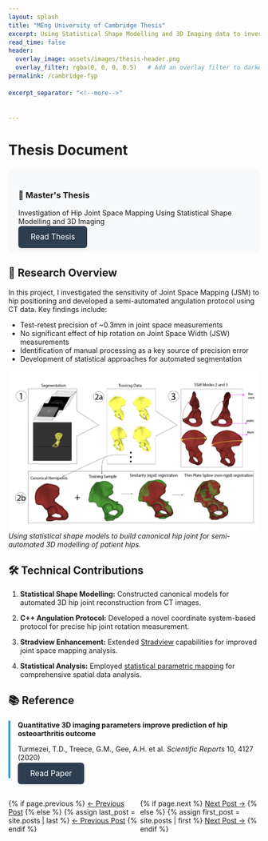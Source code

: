 ```yaml
---
layout: splash
title: "MEng University of Cambridge Thesis"
excerpt: Using Statistical Shape Modelling and 3D Imaging data to investigate the effect of hip rotation on joint space.
read_time: false
header:
  overlay_image: assets/images/thesis-header.png
  overlay_filter: rgba(0, 0, 0, 0.5)   # Add an overlay filter to darken the image
permalink: /cambridge-fyp

excerpt_separator: "<!--more-->"


---
```




<!--more-->

# Thesis Document
<div class="thesis-container" style="background: #f8f9fa; padding: 20px; border-radius: 8px; margin: 20px 0;">
  <h3>📄 Master's Thesis</h3>
  <p>Investigation of Hip Joint Space Mapping Using Statistical Shape Modelling and 3D Imaging</p>
  <a href="../assets/pdfs/fyp.pdf" class="btn btn--primary" style="padding: 0.8em 1.6em; font-size: 1.1em; text-decoration: none; border-radius: 6px; background-color: #2c3e50; color: white; transition: all 0.3s ease; box-shadow: 0 2px 5px rgba(0,0,0,0.1); &:hover { background-color: #34495e; transform: translateY(-2px); box-shadow: 0 4px 8px rgba(0,0,0,0.2); }">Read Thesis</a>
</div>

## 🔬 Research Overview

In this project, I investigated the sensitivity of Joint Space Mapping (JSM) to hip positioning and developed a semi-automated angulation protocol using CT data. Key findings include:

- Test-retest precision of ~0.3mm in joint space measurements
- No significant effect of hip rotation on Joint Space Width (JSW) measurements
- Identification of manual processing as a key source of precision error
- Development of statistical approaches for automated segmentation

![statistical shape modelling](../assets/images/ssm-fig.png)
*Using statistical shape models to build canonical hip joint for semi-automated 3D modelling of patient hips.*

## 🛠️ Technical Contributions

1. **Statistical Shape Modelling:**
   Constructed canonical models for automated 3D hip joint reconstruction from CT images.

2. **C++ Angulation Protocol:**
   Developed a novel coordinate system-based protocol for precise hip joint rotation measurement.

3. **Stradview Enhancement:**
   Extended [Stradview](https://mi.eng.cam.ac.uk/Main/StradView) capabilities for improved joint space mapping analysis.

4. **Statistical Analysis:**
   Employed [statistical parametric mapping](https://www.fil.ion.ucl.ac.uk/spm/) for comprehensive spatial data analysis.

## 📚 Reference

<div class="citation-box" style="border-left: 4px solid #3498db; padding-left: 15px; margin: 20px 0;">
  <p><strong>Quantitative 3D imaging parameters improve prediction of hip osteoarthritis outcome</strong></p>
  <p>Turmezei, T.D., Treece, G.M., Gee, A.H. et al. <em>Scientific Reports</em> 10, 4127 (2020)</p>
  <a href="https://doi.org/10.1038/s41598-020-59977-2" class="btn btn--primary" style="padding: 0.8em 1.6em; font-size: 1.1em; text-decoration: none; border-radius: 6px; background-color: #2c3e50; color: white; transition: all 0.3s ease; box-shadow: 0 2px 5px rgba(0,0,0,0.1); &:hover { background-color: #34495e; transform: translateY(-2px); box-shadow: 0 4px 8px rgba(0,0,0,0.2); }">Read Paper</a>
</div>

<div style="display: flex; justify-content: space-between; margin-top: 2em; padding: 1em 0;">
  <div>
    {% if page.previous %}
      <a href="{{ page.previous.url }}" class="btn btn--primary">← Previous Post</a>
    {% else %}
      {% assign last_post = site.posts | last %}
      <a href="{{ last_post.url }}" class="btn btn--primary">← Previous Post</a>
    {% endif %}
  </div>
  <div>
    {% if page.next %}
      <a href="{{ page.next.url }}" class="btn btn--primary">Next Post →</a>
    {% else %}
      {% assign first_post = site.posts | first %}
      <a href="{{ first_post.url }}" class="btn btn--primary">Next Post →</a>
    {% endif %}
  </div>
</div>
